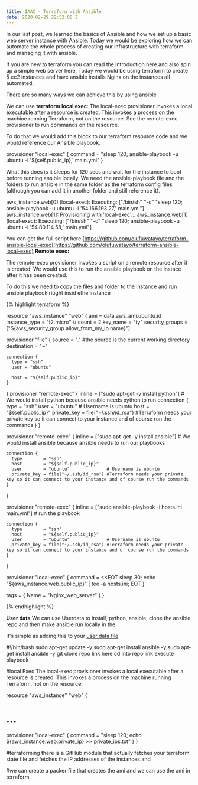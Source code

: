 ```yaml
---
title: IAAC - Terraform with Ansible
date: 2020-02-29 22:52:00 Z
---
```


In our last post, we learned the basics of Ansible and how we set up a basic web server instance with Ansible. Today we would be exploring how we can automate the whole process of creating our infrastructure with terraform and managing it with ansible.

If you are new to terraform you can read the introduction here and also spin up a simple web server here, Today we would be using terraform to create 5 ec2 instances and have ansible installs Nginx on the instances all automated.

There are so many ways we can achieve this by using ansible

We can use **terraform local exec**:
The local-exec provisioner invokes a local executable after a resource is created. This invokes a process on the machine running Terraform, not on the resource. See the remote-exec provisioner to run commands on the resource.


To do that we would add this block to our terraform resource code and we would reference our Ansible playbook.

  provisioner "local-exec" {
    command = "sleep 120; ansible-playbook -u ubuntu -i '${self.public_ip},' main.yml"
  }

What this does is it sleeps for 120 secs and wait for the instance to boot before running ansible locally. We need the ansible-playbook file and the folders to run ansible in the same folder as the terraform config files (although you can add it in another folder and still reference it). 

aws_instance.web[0] (local-exec): Executing: ["/bin/sh" "-c" "sleep 120; ansible-playbook -u ubuntu -i '54.166.193.27,' main.yml"]
aws_instance.web[1]: Provisioning with 'local-exec'...
aws_instance.web[1] (local-exec): Executing: ["/bin/sh" "-c" "sleep 120; ansible-playbook -u ubuntu -i '54.80.114.58,' main.yml"]


You can get the full script here [https://github.com/olufuwatayo/terraform-ansible-local-exec](https://github.com/olufuwatayo/terraform-ansible-local-exec)
**Remote exec:**

The remote-exec provisioner invokes a script on a remote resource after it is created. We would use this to run the ansible playbook on the instace after it has been created. 


To do this we need to copy the files and folder to the instance and run ansible playbook riught insid ethe instance 

{% highlight terraform %}

resource "aws_instance" "web" {
  ami           = data.aws_ami.ubuntu.id
  instance_type = "t2.micro"
  // count = 2
  key_name        = "ty"
  security_groups = ["${aws_security_group.allow_from_my_ip.name}"]


  provisioner "file" {
    source      = "." #the source is the current working directory
    destination = "~"

    connection {
      type = "ssh"
      user = "ubuntu"

      host = "${self.public_ip}"
    }
  }
  provisioner "remote-exec" {
    inline = ["sudo apt-get -y install python"] # We would install python because ansible needs python to run
    connection {
      type        = "ssh"
      user        = "ubuntu" # Username is ubuntu 
      host        = "${self.public_ip}"
      private_key = file("~/.ssh/id_rsa") #Terraform needs your private key so it can connect to your instance and of course run the commands
    }
  }


  provisioner "remote-exec" {
    inline = ["sudo apt-get -y install ansible"] # We would install ansible because ansible needs to run our playbooks

    connection {
      type        = "ssh"
      host        = "${self.public_ip}"
      user        = "ubuntu"              # Username is ubuntu 
      private_key = file("~/.ssh/id_rsa") #Terraform needs your private key so it can connect to your instance and of course run the commands
    }
  }


  provisioner "remote-exec" {
    inline = ["sudo ansible-playbook -i hosts.ini main.yml"] # run the playbook

    connection {
      type        = "ssh"
      host        = "${self.public_ip}"
      user        = "ubuntu"              # Username is ubuntu 
      private_key = file("~/.ssh/id_rsa") #Terraform needs your private key so it can connect to your instance and of course run the commands
    }
  }

  provisioner "local-exec" {
    command = <<EOT
      sleep 30;
	  echo "${aws_instance.web.public_ip}" | tee -a hosts.ini;
    EOT
  }

  tags = {
    Name = "Nginx_web_server"
  }
}

{% endhighlight %}

**User data** We can use Userdata  to install, python, ansible, clone the ansible repo and then make ansible run locally in the 

It's simple as adding this to your [user data file ](https://github.com/olufuwatayo/terraform-aws-ec2-nginx/blob/master/myuserdata.tpl)


#!/bin/bash
sudo apt-get update -y
sudo apt-get install ansible -y
sudo apt-get install ansible -y 
git clone repo link here
cd into repo link
execute playbook 

#local Exec 
The local-exec provisioner invokes a local executable after a resource is created. This invokes a process on the machine running Terraform, not on the resource.

resource "aws_instance" "web" {
  # ...

  provisioner "local-exec" {
    command = "sleep 120;  echo ${aws_instance.web.private_ip} >> private_ips.txt"
  }
}


#terraforming there is a GitHub module that actually fetches your terraform state file and fetches the IP addresses of the instances and 

#we can create a packer file that creates the ami and we can use the ami in terraform.